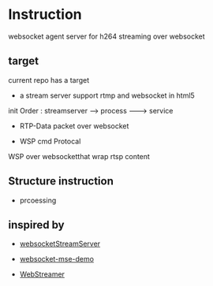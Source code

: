 # Instruction

websocket agent server for h264 streaming over websocket

## target

current repo has a target

+ a stream server support rtmp and websocket in html5

init Order : streamserver  --> process  ---> service

+   RTP-Data packet over websocket

+  WSP cmd Protocal

 WSP  over websocketthat wrap rtsp content

## Structure instruction

+ prcoessing


## inspired by

+ [websocketStreamServer](https://github.com/widefire/websocketStreamServer)

+ [websocket-mse-demo](https://github.com/elsampsa/websocket-mse-demo)

+ [WebStreamer](https://github.com/urbenlegend/WebStreamer)

